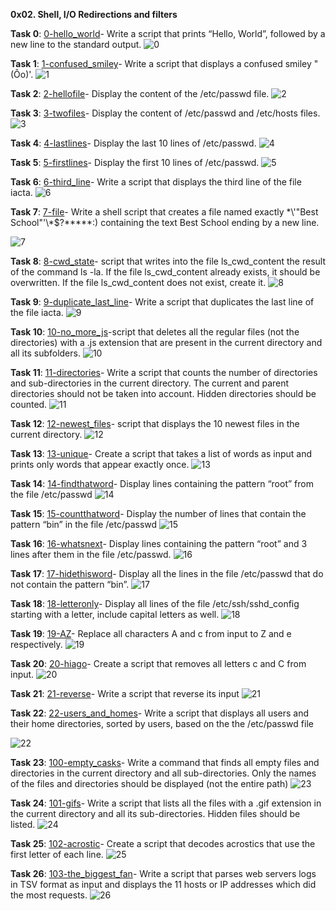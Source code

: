 **0x02. Shell, I/O Redirections and filters**

**Task 0**: [0-hello_world](https://github.com/Muthoni-Maryanne/alx-system_engineering-devops/blob/main/0x02-shell_redirections/0-hello_world)- Write a script that prints “Hello, World”, followed by a new line to the standard output.
![0](https://github.com/Muthoni-Maryanne/alx-system_engineering-devops/assets/107298263/c29a8e32-974a-45e3-8280-c499198b85e6)

**Task 1**: [1-confused_smiley](https://github.com/Muthoni-Maryanne/alx-system_engineering-devops/blob/main/0x02-shell_redirections/1-confused_smiley)- Write a script that displays a confused smiley "(Ôo)'.
![1](https://github.com/Muthoni-Maryanne/alx-system_engineering-devops/assets/107298263/40ad6438-4612-4860-9ee7-87d47b13298b)

**Task 2**: [2-hellofile](https://github.com/Muthoni-Maryanne/alx-system_engineering-devops/blob/main/0x02-shell_redirections/2-hellofile)- Display the content of the /etc/passwd file.
![2](https://github.com/Muthoni-Maryanne/alx-system_engineering-devops/assets/107298263/d17024e0-b768-49b2-907f-5eec9fef0770)

**Task 3**: [3-twofiles](https://github.com/Muthoni-Maryanne/alx-system_engineering-devops/blob/main/0x02-shell_redirections/3-twofiles)- Display the content of /etc/passwd and /etc/hosts files.
![3](https://github.com/Muthoni-Maryanne/alx-system_engineering-devops/assets/107298263/a77591b6-823f-42f3-bd5e-3a65764a5364)


**Task 4**: [4-lastlines](https://github.com/Muthoni-Maryanne/alx-system_engineering-devops/blob/main/0x02-shell_redirections/4-lastlines)- Display the last 10 lines of /etc/passwd.
![4](https://github.com/Muthoni-Maryanne/alx-system_engineering-devops/assets/107298263/2c6fdd5d-47fc-4f20-91cb-6ad64de8560f)


**Task 5**: [5-firstlines](https://github.com/Muthoni-Maryanne/alx-system_engineering-devops/blob/main/0x02-shell_redirections/5-firstlines)- Display the first 10 lines of /etc/passwd.
![5](https://github.com/Muthoni-Maryanne/alx-system_engineering-devops/assets/107298263/d86229ac-c751-47aa-8724-b81e334494e3)

**Task 6**: [6-third_line](https://github.com/Muthoni-Maryanne/alx-system_engineering-devops/blob/main/0x02-shell_redirections/6-third_line)- Write a script that displays the third line of the file iacta.
![6](https://github.com/Muthoni-Maryanne/alx-system_engineering-devops/assets/107298263/410b4d9b-fe2c-43ed-99fd-5fe53b0045d0)


**Task 7**: [7-file](https://github.com/Muthoni-Maryanne/alx-system_engineering-devops/blob/main/0x02-shell_redirections/7-file)- Write a shell script that creates a file named exactly \*\\'"Best School"\'\\*$\?\*\*\*\*\*:) containing the text Best School ending by a new line.

![7](https://github.com/Muthoni-Maryanne/alx-system_engineering-devops/assets/107298263/e9684ba6-5cd6-4250-9888-fa655291e95d)


**Task 8**: [8-cwd_state](https://github.com/Muthoni-Maryanne/alx-system_engineering-devops/blob/main/0x02-shell_redirections/8-cwd_state)- script that writes into the file ls_cwd_content the result of the command ls -la. If the file ls_cwd_content already exists, it should be overwritten. If the file ls_cwd_content does not exist, create it.
![8](https://github.com/Muthoni-Maryanne/alx-system_engineering-devops/assets/107298263/51d21eeb-7c44-4e88-b6d6-0b1b23fbab41)

**Task 9**: [9-duplicate_last_line](https://github.com/Muthoni-Maryanne/alx-system_engineering-devops/blob/main/0x02-shell_redirections/9-duplicate_last_line)- Write a script that duplicates the last line of the file iacta.
![9](https://github.com/Muthoni-Maryanne/alx-system_engineering-devops/assets/107298263/adf7c1fa-7fba-494c-a10b-0b76da010b47)

**Task 10**: [10-no_more_js](https://github.com/Muthoni-Maryanne/alx-system_engineering-devops/blob/main/0x02-shell_redirections/10-no_more_js)-script that deletes all the regular files (not the directories) with a .js extension that are present in the current directory and all its subfolders.
![10](https://github.com/Muthoni-Maryanne/alx-system_engineering-devops/assets/107298263/678ea5af-5164-4684-89b5-d6c86d9e8b33)

**Task 11**: [11-directories](https://github.com/Muthoni-Maryanne/alx-system_engineering-devops/blob/main/0x02-shell_redirections/11-directories)- Write a script that counts the number of directories and sub-directories in the current directory. The current and parent directories should not be taken into account. Hidden directories should be counted.
![11](https://github.com/Muthoni-Maryanne/alx-system_engineering-devops/assets/107298263/d38b230a-637a-425b-8513-dd952353dd15)

**Task 12**: [12-newest_files](https://github.com/Muthoni-Maryanne/alx-system_engineering-devops/blob/main/0x02-shell_redirections/12-newest_files)- script that displays the 10 newest files in the current directory.
![12](https://github.com/Muthoni-Maryanne/alx-system_engineering-devops/assets/107298263/2d3effe8-bd3c-4bd8-a0f2-507cbcc1f8be)

**Task 13**: [13-unique](https://github.com/Muthoni-Maryanne/alx-system_engineering-devops/blob/main/0x02-shell_redirections/13-unique)- Create a script that takes a list of words as input and prints only words that appear exactly once.
![13](https://github.com/Muthoni-Maryanne/alx-system_engineering-devops/assets/107298263/3f150950-e31c-49a3-8932-834c0ff100b9)

**Task 14**: [14-findthatword](https://github.com/Muthoni-Maryanne/alx-system_engineering-devops/blob/main/0x02-shell_redirections/14-findthatword)- Display lines containing the pattern “root” from the file /etc/passwd
![14](https://github.com/Muthoni-Maryanne/alx-system_engineering-devops/assets/107298263/730894a8-9888-4c24-aff0-7e01c959b4f1)

**Task 15**: [15-countthatword](https://github.com/Muthoni-Maryanne/alx-system_engineering-devops/blob/main/0x02-shell_redirections/15-countthatword)- Display the number of lines that contain the pattern “bin” in the file /etc/passwd
![15](https://github.com/Muthoni-Maryanne/alx-system_engineering-devops/assets/107298263/68b7a3fa-a762-4e11-841c-2c53a00abb81)

**Task 16**: [16-whatsnext](https://github.com/Muthoni-Maryanne/alx-system_engineering-devops/blob/main/0x02-shell_redirections/16-whatsnext)- Display lines containing the pattern “root” and 3 lines after them in the file /etc/passwd.
![16](https://github.com/Muthoni-Maryanne/alx-system_engineering-devops/assets/107298263/05296d41-2f20-45f9-b03e-23b1c0822bdd)

**Task 17**: [17-hidethisword](https://github.com/Muthoni-Maryanne/alx-system_engineering-devops/blob/main/0x02-shell_redirections/17-hidethisword)- Display all the lines in the file /etc/passwd that do not contain the pattern “bin”.
![17](https://github.com/Muthoni-Maryanne/alx-system_engineering-devops/assets/107298263/c806f120-3571-412c-b220-5ee046ffa7ef)

**Task 18**: [18-letteronly](https://github.com/Muthoni-Maryanne/alx-system_engineering-devops/blob/main/0x02-shell_redirections/18-letteronly)- Display all lines of the file /etc/ssh/sshd_config starting with a letter, include capital letters as well.
![18](https://github.com/Muthoni-Maryanne/alx-system_engineering-devops/assets/107298263/cb522abd-df90-4fa9-8b47-6fac6d00f3d1)

**Task 19**: [19-AZ](https://github.com/Muthoni-Maryanne/alx-system_engineering-devops/blob/main/0x02-shell_redirections/19-AZ)- Replace all characters A and c from input to Z and e respectively.
![19](https://github.com/Muthoni-Maryanne/alx-system_engineering-devops/assets/107298263/726b1b73-0bfd-4f83-a707-ed3405ea0e77)

**Task 20**: [20-hiago](https://github.com/Muthoni-Maryanne/alx-system_engineering-devops/blob/main/0x02-shell_redirections/20-hiago)- Create a script that removes all letters c and C from input.
![20](https://github.com/Muthoni-Maryanne/alx-system_engineering-devops/assets/107298263/7281796a-8572-4f44-9fa5-5d861b2c2449)

**Task 21**: [21-reverse](https://github.com/Muthoni-Maryanne/alx-system_engineering-devops/blob/main/0x02-shell_redirections/21-reverse)- Write a script that reverse its input
![21](https://github.com/Muthoni-Maryanne/alx-system_engineering-devops/assets/107298263/2a524739-25b9-406c-aaf8-7ee956487ee3)

**Task 22**: [22-users_and_homes](https://github.com/Muthoni-Maryanne/alx-system_engineering-devops/blob/main/0x02-shell_redirections/22-users_and_homes)- Write a script that displays all users and their home directories, sorted by users, based on the the /etc/passwd file

![22](https://github.com/Muthoni-Maryanne/alx-system_engineering-devops/assets/107298263/5f4c8d5f-b1d9-4d93-8722-66290b2ec127)

**Task 23**: [100-empty_casks](https://github.com/Muthoni-Maryanne/alx-system_engineering-devops/blob/main/0x02-shell_redirections/100-empty_casks)- Write a command that finds all empty files and directories in the current directory and all sub-directories.
Only the names of the files and directories should be displayed (not the entire path)
![23](https://github.com/Muthoni-Maryanne/alx-system_engineering-devops/assets/107298263/25dcb665-1cd3-42bc-8728-d5a8868bdf65)

**Task 24**: [101-gifs](https://github.com/Muthoni-Maryanne/alx-system_engineering-devops/blob/main/0x02-shell_redirections/101-gifs)- Write a script that lists all the files with a .gif extension in the current directory and all its sub-directories.
Hidden files should be listed.
![24](https://github.com/Muthoni-Maryanne/alx-system_engineering-devops/assets/107298263/dc8556ac-ff8e-43d2-b456-5c8a82c9a5da)

**Task 25**: [102-acrostic](https://github.com/Muthoni-Maryanne/alx-system_engineering-devops/blob/main/0x02-shell_redirections/102-acrostic)- Create a script that decodes acrostics that use the first letter of each line.
![25](https://github.com/Muthoni-Maryanne/alx-system_engineering-devops/assets/107298263/9f0a0c2e-a9e8-413a-80ed-682c41f3db3f)

**Task 26**: [103-the_biggest_fan](https://github.com/Muthoni-Maryanne/alx-system_engineering-devops/blob/main/0x02-shell_redirections/103-the_biggest_fan)- Write a script that parses web servers logs in TSV format as input and displays the 11 hosts or IP addresses which did the most requests.
![26](https://github.com/Muthoni-Maryanne/alx-system_engineering-devops/assets/107298263/dfe21665-63bc-4b23-b6c6-2b7a6d4eca1b)


